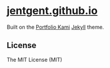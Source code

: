 # [jentgent.github.io](https://jentgent.github.io/)
Built on the [Portfolio Kami](https://github.com/madebymunsters/portfolio-kami) [Jekyll](http://jekyllrb.com) theme.

## License
The MIT License (MIT)
